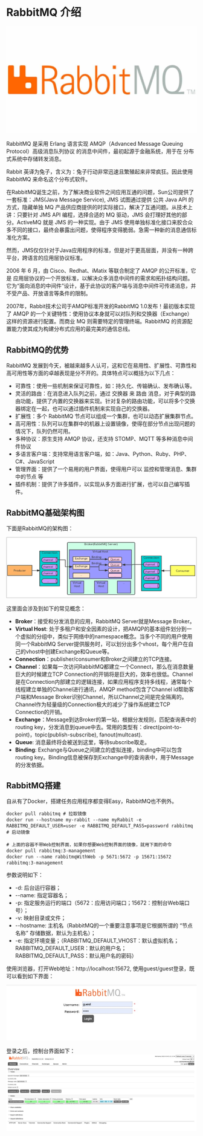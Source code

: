 # RabbitMQ 介绍

![RabbitMQ](../../images/rabbit-mq/RabbitMQ.jpeg)

RabbitMQ 是采用 Erlang 语言实现 AMQP（Advanced Message Queuing Protocol）高级消息队列协议 的消息中间件，最初起源于金融系统，用于在 分布式系统中存储转发消息。

Rabbit 英译为兔子，含义为：兔子行动非常迅速且繁殖起来非常疯狂。因此使用 RabbitMQ 来命名这个分布式软件。

在RabbitMQ诞生之前，为了解决商业软件之间应用互通的问题，Sun公司提供了一套标准：JMS(Java Message Service), JMS 试图通过提供 公共 Java API 的方式，隐藏单独 MQ 产品供应商提供的时实际接口，解决了互通问题。从技术上讲：只要针对 JMS API 编程，选择合适的 MQ 驱动，JMS 会打理好其他的部分。ActiveMQ 就是 JMS 的一种实现。由于 JMS 使用单独标准化接口来胶合众多不同的接口，最终会暴露出问题，使得程序变得脆弱。急需一种新的消息通信标准化方案。

然而，JMS仅仅针对于Java应用程序的标准，但是对于更高层面，并没有一种跨平台，跨语言的应用层协议标准。

2006 年 6 月，由 Cisco、Redhat、iMatix 等联合制定了 AMQP 的公开标准，它是 应用层协议的一个开放标准，以解决众多消息中间件的需求和拓扑结构问题。它为“面向消息的中间件”设计，基于此协议的客户端与消息中间件可传递消息，并不受产品、开放语言等条件的限制。

2007年，Rabbit技术公司于AMQP标准开发的RabbitMQ 1.0发布！最初版本实现了 AMQP 的一个关键特性：使用协议本身就可以对队列和交换器（Exchange）这样的资源进行配置。而商业 MQ 则需要特定的管理终端。RabbitMQ 的资源配置能力使其成为构建分布式应用的最完美的通信总线。

## RabbitMQ的优势

RabbitMQ 发展到今天，被越来越多人认可，这和它在易用性、扩展性、可靠性和高可用性等方面的卓越表现是分不开的。具体特点可以概括为以下几点：

* 可靠性：使用一些机制来保证可靠性，如：持久化、传输确认、发布确认等。
* 灵活的路由：在消息进入队列之前，通过 交换器 来 路由 消息，对于典型的路由功能，提供了内置的交换器来实现。针对复杂的路由功能，可以将多个交换器绑定在一起，也可以通过插件机制来实现自己的交换器。
* 扩展性：多个 RabbitMQ 节点可以组成一个集群，也可以动态扩展集群节点。
* 高可用性：队列可以在集群中的机器上设置镜像，使得在部分节点出现问题的情况下，队列仍然可用。
* 多种协议：原生支持 AMQP 协议，还支持 STOMP、MQTT 等多种消息中间件协议
* 多语言客户端：支持常用语言客户端，如：Java、Python、Ruby、PHP、C#、JavaScript
* 管理界面：提供了一个易用的用户界面，使得用户可以 监控和管理消息、集群中的节点 等
* 插件机制：提供了许多插件，以实现从多方面进行扩展，也可以自己编写插件。

## RabbitMQ基础架构图

下面是RabbitMQ的架构图：

![rabbitmq-architecture](../../images/rabbit-mq/rabbitmq-architecture.png)

这里面会涉及到如下的常见概念：
* **Broker**：接受和分发消息的应用，RabbitMQ Server就是Message Broker。
* **Virtual Host**: 处于多租户和安全因素的设计，把AMQP的基本组件划分到一个虚拟的分组中，类似于网络中的namespace概念。当多个不同的用户使用同一个RabbitMQ Server提供服务时，可以划分出多个vhost，每个用户在自己的vhost中创建Exchange和Queue等。
* **Connection**：publisher/consumer和Broker之间建立的TCP连接。
* **Channel**：如果每一次访问RabbitMQ都建立一个Connect，那么在消息数量巨大的时候建立TCP Connection的开销将是巨大的，效率也很低。Channel是在Connection内部建立的逻辑连接，如果应用程序支持多线程，通常每个线程建立单独的Channel进行通讯，AMQP method包含了Channel id帮助客户端和Message Broker识别Channel，所以Channel之间是完全隔离的。Channel作为轻量级的Connection极大的减少了操作系统建立TCP Connection的开销。
* **Exchange**：Message到达Broker的第一站，根据分发规则，匹配查询表中的routing key，分发消息到queue中去。常用的类型有：direct(point-to-point)，topic(publish-subscribe), fanout(multcast).
* **Queue**: 消息最终将会被送到这里，等待subscribe取走。
* **Binding**: Exchange与Queue之间建立的虚拟连接，binding中可以包含routing key。Binding信息被保存到Exchange中的查询表中，用于Message的分发依据。

## RabbitMQ搭建

自从有了Docker，搭建任务应用程序都变得Easy，RabbitMQ也不例外。

```shell
docker pull rabbitmq # 拉取镜像
docker run --hostname my-rabbit --name myRabbit -e RABBITMQ_DEFAULT_USER=user -e RABBITMQ_DEFAULT_PASS=password rabbitmq # 启动镜像

# 上面的容器不带Web控制界面，如果你想要Web控制界面的镜像，就用下面的命令
docker pull rabbitmq:3-management
docker run --name rabbitmqWithWeb -p 5671:5672 -p 15671:15672 rabbitmq:3-management
```

参数说明如下：
* -d: 后台运行容器；
* --name: 指定容器名；
* -p: 指定服务运行的端口（5672：应用访问端口；15672：控制台Web端口号）；
* -v: 映射目录或文件；
* --hostname:  主机名（RabbitMQ的一个重要注意事项是它根据所谓的 “节点名称” 存储数据，默认为主机名）；
* -e: 指定环境变量；（RABBITMQ_DEFAULT_VHOST：默认虚拟机名；RABBITMQ_DEFAULT_USER：默认的用户名；RABBITMQ_DEFAULT_PASS：默认用户名的密码）

使用浏览器，打开Web地址：http://localhost:15672, 使用guest/guest登录，既可以看到如下界面：

![rabbitmq-login](../../images/rabbit-mq/rabbitmq-login.jpg)

登录之后，控制台界面如下：
![rabbitmq-dashboard](../../images/rabbit-mq/rabbitmq-dashboard.jpg)